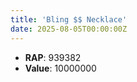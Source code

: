 ```yaml
---
title: 'Bling $$ Necklace'
date: 2025-08-05T00:00:00Z
---
```

- **RAP**: 939382
- **Value**: 10000000
